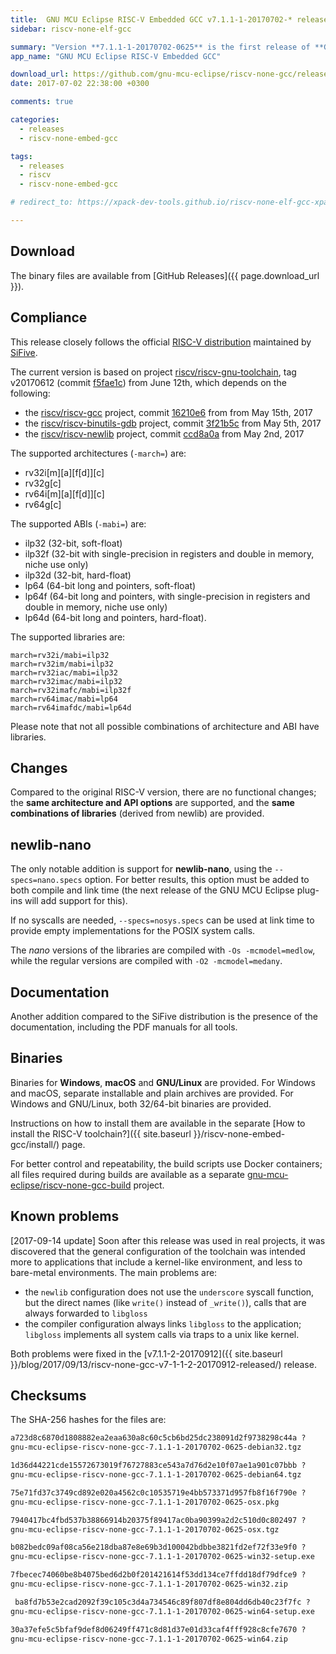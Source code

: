 ```yaml
---
title:  GNU MCU Eclipse RISC-V Embedded GCC v7.1.1-1-20170702-* released
sidebar: riscv-none-elf-gcc

summary: "Version **7.1.1-1-20170702-0625** is the first release of **GNU MCU Eclipse RISC-V Embedded GCC**. It includes binaries for Windows, macOS and GNU/Linux."
app_name: "GNU MCU Eclipse RISC-V Embedded GCC"

download_url: https://github.com/gnu-mcu-eclipse/riscv-none-gcc/releases/tag/v7.1.1-1-20170702-0625/
date: 2017-07-02 22:38:00 +0300

comments: true

categories:
  - releases
  - riscv-none-embed-gcc

tags:
  - releases
  - riscv
  - riscv-none-embed-gcc

# redirect_to: https://xpack-dev-tools.github.io/riscv-none-elf-gcc-xpack/blog/2017/07/02/riscv-none-gcc-v7-1-1-1-20170702-released

---
```


## Download

The binary files are available from [GitHub Releases]({{ page.download_url }}).

## Compliance

This release closely follows the official [RISC-V distribution](https://github.com/riscv/riscv-gcc) maintained by [SiFive](https://www.sifive.com).

The current version is based on project [riscv/riscv-gnu-toolchain](https://github.com/riscv/riscv-gnu-toolchain), tag v20170612 (commit [f5fae1c](https://github.com/riscv/riscv-gnu-toolchain/tree/f5fae1c27b2365da773816ddcd92f533867f28ec)) from June 12th, which depends on the following:

* the [riscv/riscv-gcc](https://github.com/riscv/riscv-gcc) project, commit [16210e6](https://github.com/riscv/riscv-gcc/commit/16210e6270e200cd4892a90ecef608906be3a130) from from May 15th, 2017
* the [riscv/riscv-binutils-gdb](https://github.com/riscv/riscv-binutils-gdb) project, commit [3f21b5c](https://github.com/riscv/riscv-binutils-gdb/commit/3f21b5c9675db61ef5462442b6a068d4a3da8aaf) from May 5th, 2017
* the [riscv/riscv-newlib](https://github.com/riscv/riscv-newlib) project, commit [ccd8a0a](https://github.com/riscv/riscv-newlib/commit/ccd8a0a4ffbbc00400892334eaf64a1616302b35) from May 2nd, 2017

The supported architectures (`-march=`) are:

* rv32i[m][a][f[d]][c]
* rv32g[c]
* rv64i[m][a][f[d]][c]
* rv64g[c]

The supported ABIs (`-mabi=`) are:

* ilp32 (32-bit, soft-float)
* ilp32f (32-bit with single-precision in registers and double in memory, niche use only)
* ilp32d (32-bit, hard-float)
* lp64 (64-bit long and pointers, soft-float)
* lp64f (64-bit long and pointers, with single-precision in registers and double in memory, niche use only)
* lp64d (64-bit long and pointers, hard-float).

The supported libraries are:

```console
march=rv32i/mabi=ilp32
march=rv32im/mabi=ilp32
march=rv32iac/mabi=ilp32
march=rv32imac/mabi=ilp32
march=rv32imafc/mabi=ilp32f
march=rv64imac/mabi=lp64
march=rv64imafdc/mabi=lp64d
```

Please note that not all possible combinations of architecture and ABI have libraries.

## Changes

Compared to the original RISC-V version, there are no functional changes; the **same architecture and API options** are supported, and the **same combinations of libraries** (derived from newlib) are provided.

## newlib-nano

The only notable addition is support for **newlib-nano**, using the `--specs=nano.specs` option. For better results, this option must be added to both compile and link time (the next release of the GNU MCU Eclipse plug-ins will add support for this).

If no syscalls are needed, `--specs=nosys.specs` can be used at link time to provide empty implementations for the POSIX system calls.

The _nano_ versions of the libraries are compiled with `-Os -mcmodel=medlow`, while the regular versions are compiled with `-O2 -mcmodel=medany`.

## Documentation

Another addition compared to the SiFive distribution is the presence of the documentation, including the PDF manuals for all tools.

## Binaries

Binaries for **Windows**, **macOS** and **GNU/Linux** are provided. For Windows and macOS, separate installable and plain archives are provided. For Windows and GNU/Linux, both 32/64-bit binaries are provided.

Instructions on how to install them are available in the separate [How to install the RISC-V toolchain?]({{ site.baseurl }}/riscv-none-embed-gcc/install/) page.

For better control and repeatability, the build scripts use Docker containers; all files required during builds are available as a separate [gnu-mcu-eclipse/riscv-none-gcc-build](https://github.com/gnu-mcu-eclipse/riscv-none-gcc-build) project.

## Known problems

[2017-09-14 update] Soon after this release was used in real projects, it was discovered that the general configuration of the toolchain was intended more to applications that include a kernel-like environment, and less to bare-metal environments. The main problems are:

* the `newlib` configuration does not use the `underscore` syscall function, but the direct names (like `write()` instead of `_write()`), calls that are always forwarded to `libgloss`
* the compiler configuration always links `libgloss` to the application; `libgloss` implements all system calls via traps to a unix like kernel.

Both problems were fixed in the [v7.1.1-2-20170912]({{ site.baseurl }}/blog/2017/09/13/riscv-none-gcc-v7-1-1-2-20170912-released/) release.

## Checksums

The SHA-256 hashes for the files are:

```txt
a723d8c6870d1808882ea2eaa630a8c60c5cb6bd25dc238091d2f9738298c44a ?
gnu-mcu-eclipse-riscv-none-gcc-7.1.1-1-20170702-0625-debian32.tgz

1d36d44221cde15572673019f76727883ce543a7d76d2e10f07ae1a901c07bbb ?
gnu-mcu-eclipse-riscv-none-gcc-7.1.1-1-20170702-0625-debian64.tgz

75e71fd37c3749cd892e020a4562c0c10535719e4bb573371d957fb8f16f790e ?
gnu-mcu-eclipse-riscv-none-gcc-7.1.1-1-20170702-0625-osx.pkg

7940417bc4fbd537b38866914b20375f89417ac0ba90399a2d2c510d0c802497 ?
gnu-mcu-eclipse-riscv-none-gcc-7.1.1-1-20170702-0625-osx.tgz

b082bedc09af08ca56e218dba87e8e69b3d100042bdbbe3821fd2ef72f33e9f0 ?
gnu-mcu-eclipse-riscv-none-gcc-7.1.1-1-20170702-0625-win32-setup.exe

7fbecec74060be8b4075bed6d2b0f201421614f53dd134ce7ffdd18df79dfce9 ?
gnu-mcu-eclipse-riscv-none-gcc-7.1.1-1-20170702-0625-win32.zip

 ba8fd7b53e2cad2092f39c105c3d4a734546c89f807df8e804dd6db40c23f7fc ?
gnu-mcu-eclipse-riscv-none-gcc-7.1.1-1-20170702-0625-win64-setup.exe

30a37efe5c5bfaf9def8d06249ff471c8d81d37e01d33caf4fff928c8cfe7670 ?
gnu-mcu-eclipse-riscv-none-gcc-7.1.1-1-20170702-0625-win64.zip
```
